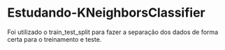 # Estudando-KNeighborsClassifier
Foi utilizado o train_test_split para fazer a separação dos dados de forma certa para o treinamento e teste.

